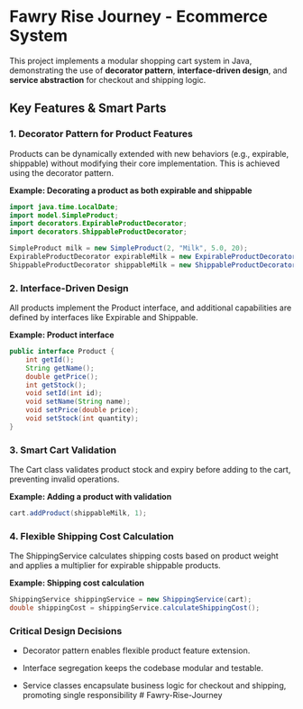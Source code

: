 # Fawry Rise Journey - Ecommerce System

This project implements a modular shopping cart system in Java, demonstrating the use of **decorator pattern**, **interface-driven design**, and **service abstraction** for checkout and shipping logic.

## Key Features & Smart Parts

### 1. Decorator Pattern for Product Features

Products can be dynamically extended with new behaviors (e.g., expirable, shippable) without modifying their core implementation. This is achieved using the decorator pattern.

**Example: Decorating a product as both expirable and shippable**

```java
import java.time.LocalDate;
import model.SimpleProduct;
import decorators.ExpirableProductDecorator;
import decorators.ShippableProductDecorator;

SimpleProduct milk = new SimpleProduct(2, "Milk", 5.0, 20);
ExpirableProductDecorator expirableMilk = new ExpirableProductDecorator(milk, LocalDate.now().plusDays(5));
ShippableProductDecorator shippableMilk = new ShippableProductDecorator(expirableMilk, 0.5);
```

### 2. Interface-Driven Design

All products implement the Product interface, and additional capabilities are defined by interfaces like Expirable and Shippable.

**Example: Product interface**

```java
public interface Product {
    int getId();
    String getName();
    double getPrice();
    int getStock();
    void setId(int id);
    void setName(String name);
    void setPrice(double price);
    void setStock(int quantity);
}
```

### 3. Smart Cart Validation

The Cart class validates product stock and expiry before adding to the cart, preventing invalid operations.

**Example: Adding a product with validation**

```java
cart.addProduct(shippableMilk, 1);
```

### 4. Flexible Shipping Cost Calculation

The ShippingService calculates shipping costs based on product weight and applies a multiplier for expirable shippable products.

**Example: Shipping cost calculation**

```java
ShippingService shippingService = new ShippingService(cart);
double shippingCost = shippingService.calculateShippingCost();
```

### Critical Design Decisions

- Decorator pattern enables flexible product feature extension.

- Interface segregation keeps the codebase modular and testable.
- Service classes encapsulate business logic for checkout and shipping, promoting single responsibility
#   F a w r y - R i s e - J o u r n e y  
 